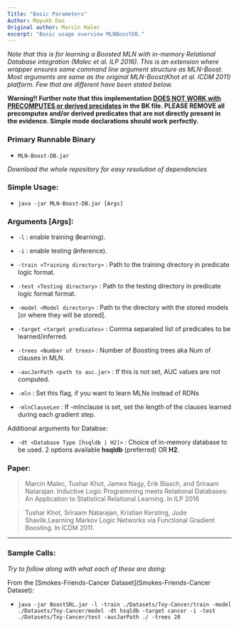 ```yaml
---
Title: "Basic Parameters"
Author: Mayukh Das
Original author: Marcin Malec
excerpt: "Basic usage overview MLNBoostDB."
---
```


*Note that this is for learning a Boosted MLN with in-memory Relational Database integration (Malec et al. ILP 2016). This is an extension where wrapper ensures same command line argument structure as MLN-Boost. Most arguments are same as the original MLN-Boost(Khot et al. ICDM 2011) platform. Few that are different have been stated below.*

<b>Warning!!  Further note that this implementation <u>DOES NOT WORK with PRECOMPUTES or derived precidates</u> in the BK file. PLEASE REMOVE all precomputes and/or derived predicates that are not directly present in the evidence. Simple mode declarations should work perfectly.</b>

### Primary Runnable Binary

* `MLN-Boost-DB.jar`

*Download the whole repository for easy resolution of dependencies*

### Simple Usage:

* `java -jar MLN-Boost-DB.jar [Args]`

### Arguments [Args]:

* `-l` : enable training (**l**earning).
* `-i` : enable testing (**i**nference).
* `-train <Training directory>` : Path to the training directory in predicate logic format.
* `-test <Testing directory>` : Path to the testing directory in predicate logic format format.
* `-model <Model directory>` : Path to the directory with the stored models [or where they will be stored].
* `-target <target predicates>` : Comma separated list of predicates to be learned/inferred.
* `-trees <Number of trees>` : Number of Boosting trees aka Num of clauses in MLN.
* `-aucJarPath <path to auc.jar>` : If this is not set, AUC values are not computed.

* `-mln` : Set this flag, if you want to learn MLNs instead of RDNs 
* `-mlnClauseLen` : If -mlnclause is set, set the length of the clauses learned during each gradient step. 

Additional arguments for Databse:
* `-dt <Database Type [hsqldb | H2]>` : Choice of in-memory database to be used. 2 options available <b>hsqldb</b> (preferred) OR <b>H2</b>. 

### Paper:

> Marcin Malec, Tushar Khot, James Nagy, Erik Blasch, and Sriraam Natarajan. Inductive Logic Programming meets Relational Databases: An Application to Statistical Relational Learning. In ILP 2016

> Tushar Khot, Sriraam Natarajan, Kristian Kersting, Jude Shavlik.Learning Markov Logic Networks via Functional Gradient Boosting. In ICDM 2011. 
---

### Sample Calls:

*Try to follow along with what each of these are doing:*

From the [Smokes-Friends-Cancer Dataset](Smokes-Friends-Cancer Dataset):

* `java -jar BoostSRL.jar -l -train ./Datasets/Toy-Cancer/train -model ./Datasets/Toy-Cancer/model -dt hsqldb -target cancer -i -test ./Datasets/Toy-Cancer/test -aucJarPath ./ -trees 20`


